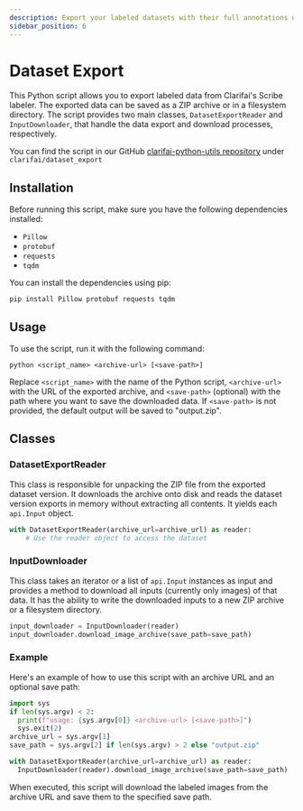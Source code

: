 ```yaml
---
description: Export your labeled datasets with their full annotations using this utility
sidebar_position: 6
---
```


# Dataset Export
This Python script allows you to export labeled data from Clarifai's Scribe labeler. The exported data can be saved as a ZIP archive or in a filesystem directory. The script provides two main classes, `DatasetExportReader` and `InputDownloader`, that handle the data export and download processes, respectively.

You can find the script in our GitHub [clarifai-python-utils repository](https://github.com/Clarifai/clarifai-python/tree/master/clarifai/datasets/export) under `clarifai/dataset_export`

## Installation
Before running this script, make sure you have the following dependencies installed:

* `Pillow`
* `protobuf`
* `requests`
* `tqdm`

You can install the dependencies using pip:

`pip install Pillow protobuf requests tqdm`

## Usage
To use the script, run it with the following command:

`python <script_name> <archive-url> [<save-path>]`

Replace `<script_name>` with the name of the Python script, `<archive-url>` with the URL of the exported archive, and `<save-path>` (optional) with the path where you want to save the downloaded data. If `<save-path>` is not provided, the default output will be saved to "output.zip".

## Classes
### DatasetExportReader
This class is responsible for unpacking the ZIP file from the exported dataset version. It downloads the archive onto disk and reads the dataset version exports in memory without extracting all contents. It yields each `api.Input` object.

```python
with DatasetExportReader(archive_url=archive_url) as reader:
    # Use the reader object to access the dataset
```

### InputDownloader
This class takes an iterator or a list of `api.Input` instances as input and provides a method to download all inputs (currently only images) of that data. It has the ability to write the downloaded inputs to a new ZIP archive or a filesystem directory.

```python
input_downloader = InputDownloader(reader)
input_downloader.download_image_archive(save_path=save_path)
```

### Example
Here's an example of how to use this script with an archive URL and an optional save path:

```python
import sys
if len(sys.argv) < 2:
  print(f"usage: {sys.argv[0]} <archive-url> [<save-path>]")
  sys.exit(2)
archive_url = sys.argv[1]
save_path = sys.argv[2] if len(sys.argv) > 2 else "output.zip"

with DatasetExportReader(archive_url=archive_url) as reader:
  InputDownloader(reader).download_image_archive(save_path=save_path)
```

When executed, this script will download the labeled images from the archive URL and save them to the specified save path.
